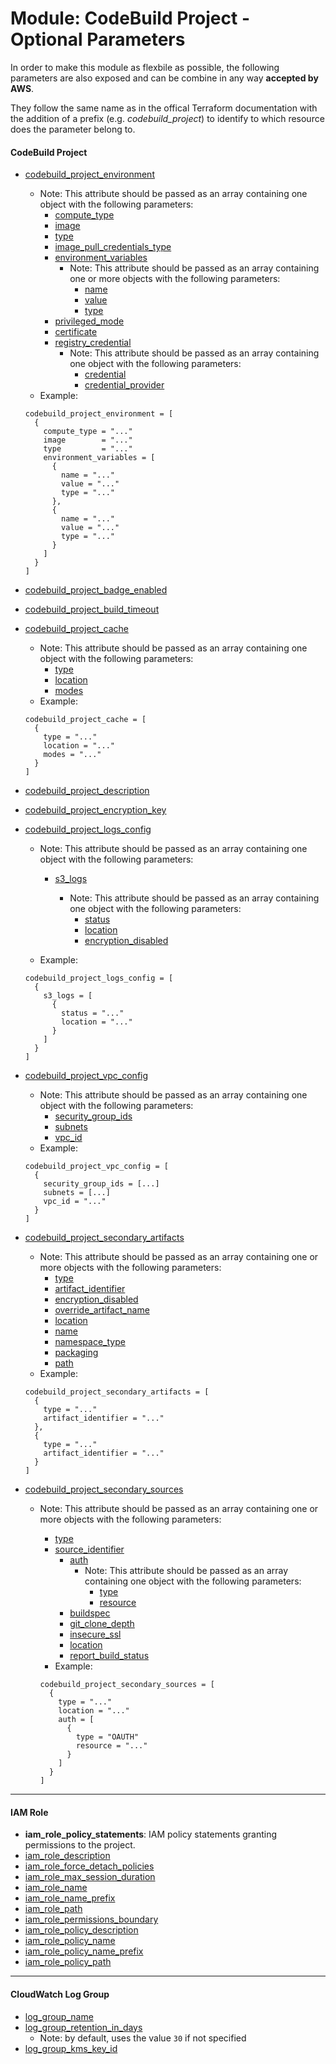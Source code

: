 # Module: CodeBuild Project - Optional Parameters

In order to make this module as flexbile as possible, the following parameters are also exposed and can be combine in any way **accepted by AWS**.

They follow the same name as in the offical Terraform documentation with the addition of a prefix (e.g. _codebuild_project_) to identify to which resource does the parameter belong to.

#### CodeBuild Project

- [codebuild_project_environment](https://www.terraform.io/docs/providers/aws/r/codebuild_project.html#environment)

  - Note: This attribute should be passed as an array containing one object with the following parameters:
    - [compute_type](https://www.terraform.io/docs/providers/aws/r/codebuild_project.html#compute_type)
    - [image](https://www.terraform.io/docs/providers/aws/r/codebuild_project.html#image)
    - [type](https://www.terraform.io/docs/providers/aws/r/codebuild_project.html#type-2)
    - [image_pull_credentials_type](https://www.terraform.io/docs/providers/aws/r/codebuild_project.html#image_pull_credentials_type)
    - [environment_variables](https://www.terraform.io/docs/providers/aws/r/codebuild_project.html#environment_variable)
      - Note: This attribute should be passed as an array containing one or more objects with the following parameters:
        - [name](https://www.terraform.io/docs/providers/aws/r/codebuild_project.html#name-2)
        - [value](https://www.terraform.io/docs/providers/aws/r/codebuild_project.html#value)
        - [type](https://www.terraform.io/docs/providers/aws/r/codebuild_project.html#type-3)
    - [privileged_mode](https://www.terraform.io/docs/providers/aws/r/codebuild_project.html#privileged_mode)
    - [certificate](https://www.terraform.io/docs/providers/aws/r/codebuild_project.html#certificate)
    - [registry_credential](https://www.terraform.io/docs/providers/aws/r/codebuild_project.html#registry_credential)
      - Note: This attribute should be passed as an array containing one object with the following parameters:
        - [credential](https://www.terraform.io/docs/providers/aws/r/codebuild_project.html#credential)
        - [credential_provider](https://www.terraform.io/docs/providers/aws/r/codebuild_project.html#credential_provider)
  - Example:

  ```
  codebuild_project_environment = [
    {
      compute_type = "..."
      image        = "..."
      type         = "..."
      environment_variables = [
        {
          name = "..."
          value = "..."
          type = "..."
        },
        {
          name = "..."
          value = "..."
          type = "..."
        }
      ]
    }
  ]
  ```

- [codebuild_project_badge_enabled](https://www.terraform.io/docs/providers/aws/r/codebuild_project.html#badge_enabled)
- [codebuild_project_build_timeout](https://www.terraform.io/docs/providers/aws/r/codebuild_project.html#build_timeout)
- [codebuild_project_cache](https://www.terraform.io/docs/providers/aws/r/codebuild_project.html#cache)

  - Note: This attribute should be passed as an array containing one object with the following parameters:
    - [type](https://www.terraform.io/docs/providers/aws/r/codebuild_project.html#type-1)
    - [location](https://www.terraform.io/docs/providers/aws/r/codebuild_project.html#location-1)
    - [modes](https://www.terraform.io/docs/providers/aws/r/codebuild_project.html#modes)
  - Example:

  ```
  codebuild_project_cache = [
    {
      type = "..."
      location = "..."
      modes = "..."
    }
  ]
  ```

- [codebuild_project_description](https://www.terraform.io/docs/providers/aws/r/codebuild_project.html#description)
- [codebuild_project_encryption_key](https://www.terraform.io/docs/providers/aws/r/codebuild_project.html#encryption_key)
- [codebuild_project_logs_config](https://www.terraform.io/docs/providers/aws/r/codebuild_project.html#logs_config)

  - Note: This attribute should be passed as an array containing one object with the following parameters:

    - [s3_logs](https://www.terraform.io/docs/providers/aws/r/codebuild_project.html#s3_logs)

      - Note: This attribute should be passed as an array containing one object with the following parameters:
        - [status](https://www.terraform.io/docs/providers/aws/r/codebuild_project.html#status-1)
        - [location](https://www.terraform.io/docs/providers/aws/r/codebuild_project.html#location-2)
        - [encryption_disabled](https://www.terraform.io/docs/providers/aws/r/codebuild_project.html#encryption_disabled-1)

  - Example:

  ```
  codebuild_project_logs_config = [
    {
      s3_logs = [
        {
          status = "..."
          location = "..."
        }
      ]
    }
  ]
  ```

- [codebuild_project_vpc_config](https://www.terraform.io/docs/providers/aws/r/codebuild_project.html#vpc_config)

  - Note: This attribute should be passed as an array containing one object with the following parameters:
    - [security_group_ids](https://www.terraform.io/docs/providers/aws/r/codebuild_project.html#security_group_ids)
    - [subnets](https://www.terraform.io/docs/providers/aws/r/codebuild_project.html#subnets)
    - [vpc_id](https://www.terraform.io/docs/providers/aws/r/codebuild_project.html#vpc_id)
  - Example:

  ```
  codebuild_project_vpc_config = [
    {
      security_group_ids = [...]
      subnets = [...]
      vpc_id = "..."
    }
  ]
  ```

- [codebuild_project_secondary_artifacts](https://www.terraform.io/docs/providers/aws/r/codebuild_project.html#secondary_artifacts)

  - Note: This attribute should be passed as an array containing one or more objects with the following parameters:
    - [type](https://www.terraform.io/docs/providers/aws/r/codebuild_project.html#type-6)
    - [artifact_identifier](https://www.terraform.io/docs/providers/aws/r/codebuild_project.html#artifact_identifier-1)
    - [encryption_disabled](https://www.terraform.io/docs/providers/aws/r/codebuild_project.html#encryption_disabled-2)
    - [override_artifact_name](https://www.terraform.io/docs/providers/aws/r/codebuild_project.html#override_artifact_name-1)
    - [location](https://www.terraform.io/docs/providers/aws/r/codebuild_project.html#location-4)
    - [name](https://www.terraform.io/docs/providers/aws/r/codebuild_project.html#name-3)
    - [namespace_type](https://www.terraform.io/docs/providers/aws/r/codebuild_project.html#namespace_type-1)
    - [packaging](https://www.terraform.io/docs/providers/aws/r/codebuild_project.html#packaging-1)
    - [path](https://www.terraform.io/docs/providers/aws/r/codebuild_project.html#path-1)
  - Example:

  ```
  codebuild_project_secondary_artifacts = [
    {
      type = "..."
      artifact_identifier = "..."
    },
    {
      type = "..."
      artifact_identifier = "..."
    }
  ]
  ```

- [codebuild_project_secondary_sources](https://www.terraform.io/docs/providers/aws/r/codebuild_project.html#secondary_sources)

  - Note: This attribute should be passed as an array containing one or more objects with the following parameters:

    - [type](https://www.terraform.io/docs/providers/aws/r/codebuild_project.html#type-7)
    - [source_identifier](https://www.terraform.io/docs/providers/aws/r/codebuild_project.html#source_identifier)
      - [auth](https://www.terraform.io/docs/providers/aws/r/codebuild_project.html#auth-1)
        - Note: This attribute should be passed as an array containing one object with the following parameters:
          - [type](https://www.terraform.io/docs/providers/aws/r/codebuild_project.html#type-5)
          - [resource](https://www.terraform.io/docs/providers/aws/r/codebuild_project.html#resource)
      - [buildspec](https://www.terraform.io/docs/providers/aws/r/codebuild_project.html#buildspec-1)
      - [git_clone_depth](https://www.terraform.io/docs/providers/aws/r/codebuild_project.html#git_clone_depth-1)
      - [insecure_ssl](https://www.terraform.io/docs/providers/aws/r/codebuild_project.html#insecure_ssl-1)
      - [location](https://www.terraform.io/docs/providers/aws/r/codebuild_project.html#location-5)
      - [report_build_status](https://www.terraform.io/docs/providers/aws/r/codebuild_project.html#report_build_status-1)
    - Example:

    ```
    codebuild_project_secondary_sources = [
      {
        type = "..."
        location = "..."
        auth = [
          {
            type = "OAUTH"
            resource = "..."
          }
        ]
      }
    ]
    ```

---

#### IAM Role

- **iam_role_policy_statements**: IAM policy statements granting permissions to the project.
- [iam_role_description](https://www.terraform.io/docs/providers/aws/r/iam_role.html#description)
- [iam_role_force_detach_policies](https://www.terraform.io/docs/providers/aws/r/iam_role.html#force_detach_policies)
- [iam_role_max_session_duration](https://www.terraform.io/docs/providers/aws/r/iam_role.html#max_session_duration)
- [iam_role_name](https://www.terraform.io/docs/providers/aws/r/iam_role.html#name)
- [iam_role_name_prefix](https://www.terraform.io/docs/providers/aws/r/iam_role.html#name_prefix)
- [iam_role_path](https://www.terraform.io/docs/providers/aws/r/iam_role.html#path)
- [iam_role_permissions_boundary](https://www.terraform.io/docs/providers/aws/r/iam_role.html#permissions_boundary)
- [iam_role_policy_description](https://www.terraform.io/docs/providers/aws/r/iam_policy.html#description)
- [iam_role_policy_name](https://www.terraform.io/docs/providers/aws/r/iam_policy.html#name)
- [iam_role_policy_name_prefix](https://www.terraform.io/docs/providers/aws/r/iam_policy.html#name_prefix)
- [iam_role_policy_path](https://www.terraform.io/docs/providers/aws/r/iam_policy.html#path)

---

#### CloudWatch Log Group

- [log_group_name](https://www.terraform.io/docs/providers/aws/r/cloudwatch_log_group.html#name)
- [log_group_retention_in_days](https://www.terraform.io/docs/providers/aws/r/cloudwatch_log_group.html#retention_in_days)
  - Note: by default, uses the value `30` if not specified
- [log_group_kms_key_id](https://www.terraform.io/docs/providers/aws/r/cloudwatch_log_group.html#kms_key_id)
